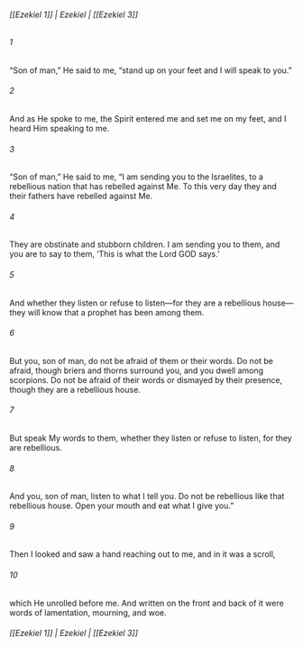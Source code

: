 ###### [[Ezekiel 1]] | Ezekiel | [[Ezekiel 3]]

###### 1
“Son of man,” He said to me, “stand up on your feet and I will speak to you.”
###### 2
And as He spoke to me, the Spirit entered me and set me on my feet, and I heard Him speaking to me.
###### 3
“Son of man,” He said to me, “I am sending you to the Israelites, to a rebellious nation that has rebelled against Me. To this very day they and their fathers have rebelled against Me.
###### 4
They are obstinate and stubborn children. I am sending you to them, and you are to say to them, ‘This is what the Lord GOD says.’
###### 5
And whether they listen or refuse to listen—for they are a rebellious house—they will know that a prophet has been among them.
###### 6
But you, son of man, do not be afraid of them or their words. Do not be afraid, though briers and thorns surround you, and you dwell among scorpions. Do not be afraid of their words or dismayed by their presence, though they are a rebellious house.
###### 7
But speak My words to them, whether they listen or refuse to listen, for they are rebellious.
###### 8
And you, son of man, listen to what I tell you. Do not be rebellious like that rebellious house. Open your mouth and eat what I give you.”
###### 9
Then I looked and saw a hand reaching out to me, and in it was a scroll,
###### 10
which He unrolled before me. And written on the front and back of it were words of lamentation, mourning, and woe.

###### [[Ezekiel 1]] | Ezekiel | [[Ezekiel 3]]
